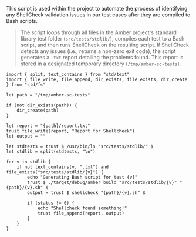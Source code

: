 This script is used within the project to automate the process of identifying any ShellCheck validation issues in our test cases after they are compiled to Bash scripts.

> The script loops through all files in the Amber project's standard library test folder (`src/tests/stdlib/`), compiles each test to a Bash script, and then runs ShellCheck on the resulting script.
> If ShellCheck detects any issues (i.e., returns a non-zero exit code), the script generates a `.txt` report detailing the problems found. This report is stored in a designated temporary directory (`/tmp/amber-sc-tests`).

```ab
import { split, text_contains } from "std/text"
import { file_write, file_append, dir_exists, file_exists, dir_create } from "std/fs"

let path = "/tmp/amber-sc-tests"

if (not dir_exists(path)) {
    dir_create(path)
}

let report = "{path}/report.txt"
trust file_write(report, "Report for Shellcheck")
let output = ""

let stdtests = trust $ /usr/bin/ls "src/tests/stdlib/" $
let stdlib = split(stdtests, "\n")

for v in stdlib {
    if not text_contains(v, ".txt") and file_exists("src/tests/stdlib/{v}") {
        echo "Generating Bash script for test {v}"
        trust $ ./target/debug/amber build "src/tests/stdlib/{v}" "{path}/{v}.sh" $
        output = trust $ shellcheck "{path}/{v}.sh" $

        if (status != 0) {
            echo "Shellcheck found something!"
            trust file_append(report, output)
        }
    }
}
```
